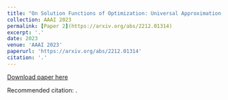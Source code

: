 ```yaml
---
title: "On Solution Functions of Optimization: Universal Approximation and Covering Number Bounds"
collection: AAAI 2023
permalink: [Paper 2](https://arxiv.org/abs/2212.01314)
excerpt: '.'
date: 2023
venue: 'AAAI 2023'
paperurl: 'https://arxiv.org/abs/2212.01314'
citation: '.'
---
```


[Download paper here](https://arxiv.org/abs/2212.01314)

Recommended citation: .
